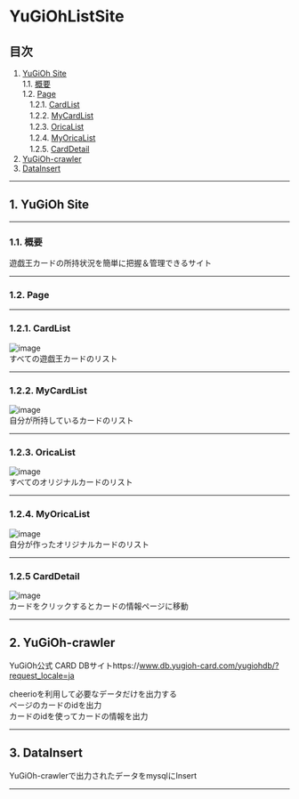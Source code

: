 # YuGiOhListSite

## 目次
1. [YuGiOh Site](#1-yugioh-site)  
    1.1. [概要](#11-概要)  
    1.2. [Page](#12-page)  
    ㅤ1.2.1. [CardList](#121-cardlist)  
    ㅤ1.2.2. [MyCardList](#122-mycardlist)  
    ㅤ1.2.3. [OricaList](#123-oricalist)  
    ㅤ1.2.4. [MyOricaList](#124-myoricalist)  
    ㅤ1.2.5. [CardDetail](#125-carddetail)  
2. [YuGiOh-crawler](#2-yugioh-crawler)  
3. [DataInsert](#3-datainsert)  

---
## 1. YuGiOh Site

---
### 1.1. 概要
遊戯王カードの所持状況を簡単に把握＆管理できるサイト

---
### 1.2. Page

---
### 1.2.1. CardList
![image](https://user-images.githubusercontent.com/53047744/172505709-71cf2fd8-db1a-41b2-893d-2ebea0c39149.png)  
すべての遊戯王カードのリスト 

---
### 1.2.2. MyCardList
![image](https://user-images.githubusercontent.com/53047744/172506031-a7c7c2d2-3f9d-46f1-aa1f-5b8a87096f8d.png)  
自分が所持しているカードのリスト 

---
### 1.2.3. OricaList
![image](https://user-images.githubusercontent.com/53047744/172506385-c06f1de5-7565-4ee2-88e5-ddd2785293c0.png)  
すべてのオリジナルカードのリスト 

---
### 1.2.4. MyOricaList
![image](https://user-images.githubusercontent.com/53047744/172506431-6186211e-8cdc-459f-a338-1c70546b261f.png)  
自分が作ったオリジナルカードのリスト 

---
### 1.2.5 CardDetail 
![image](https://user-images.githubusercontent.com/53047744/172506644-fa65c0a3-3c60-4ba7-806d-4e233fa528ff.png)  
カードをクリックするとカードの情報ページに移動 

---
## 2. YuGiOh-crawler
YuGiOh公式 CARD DBサイトhttps://www.db.yugioh-card.com/yugiohdb/?request_locale=ja  

cheerioを利用して必要なデータだけを出力する  
ページのカードのidを出力  
カードのidを使ってカードの情報を出力  

---
## 3. DataInsert
YuGiOh-crawlerで出力されたデータをmysqlにInsert

---
